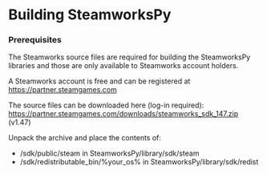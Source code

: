 # Building SteamworksPy

### Prerequisites 
The Steamworks source files are required for building the SteamworksPy libraries and those are only available to
Steamworks account holders.

A Steamworks account is free and can be registered at https://partner.steamgames.com

The source files can be downloaded here (log-in required): https://partner.steamgames.com/downloads/steamworks_sdk_147.zip (v1.47)

Unpack the archive and place the contents of:
- /sdk/public/steam in SteamworksPy/library/sdk/steam
- /sdk/redistributable_bin/%your_os% in SteamworksPy/library/sdk/redist
